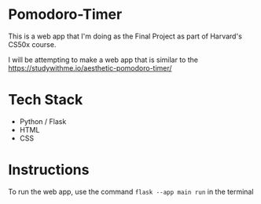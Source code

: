 # Pomodoro-Timer

This is a web app that I'm doing as the Final Project as part of Harvard's CS50x course.

I will be attempting to make a web app that is similar to the https://studywithme.io/aesthetic-pomodoro-timer/

# Tech Stack
- Python / Flask
- HTML
- CSS

# Instructions
To run the web app, use the command `flask --app main run` in the terminal